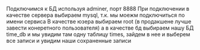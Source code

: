 Подключимся к БД используя adminer, порт 8888
При подключении в качестве сервера выбираем mysql, т.к. мы моежм подключиться по имени сервиса
В качестве юзера выбираем root (в продакшене лучше завести конеретного пользователя)
а в качестве бд выбираем нашу БД time_db
и мы увидим там одну таблицу times, зайдем в нее и выберем все записи и увидим наши сохраненные 
записи


